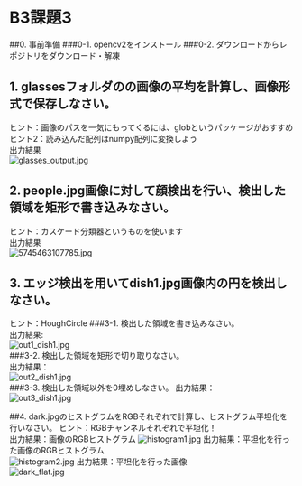 # B3課題3  

##0. 事前準備
###0-1. opencv2をインストール
###0-2. ダウンロードからレポジトリをダウンロード・解凍

## 1. glassesフォルダのの画像の平均を計算し、画像形式で保存しなさい。 
ヒント：画像のパスを一気にもってくるには、globというパッケージがおすすめ  
ヒント2：読み込んだ配列はnumpy配列に変換しよう   
出力結果  
![glasses_output.jpg](https://bitbucket.org/repo/Kyk97r/images/1592354380-glasses_output.jpg)
## 2. people.jpg画像に対して顔検出を行い、検出した領域を矩形で書き込みなさい。
ヒント：カスケード分類器というものを使います  
出力結果  
![5745463107785.jpg](https://bitbucket.org/repo/Kyk97r/images/4026527045-5745463107785.jpg)
## 3. エッジ検出を用いてdish1.jpg画像内の円を検出しなさい。
ヒント：HoughCircle
###3-1. 検出した領域を書き込みなさい。  
出力結果:  
![out1_dish1.jpg](https://bitbucket.org/repo/Kyk97r/images/4245899692-out1_dish1.jpg)  
###3-2. 検出した領域を矩形で切り取りなさい。  
出力結果：  
![out2_dish1.jpg](https://bitbucket.org/repo/Kyk97r/images/2017652888-out2_dish1.jpg)  
###3-3. 検出した領域以外を0埋めしなさい。 
出力結果：  
![out3_dish1.jpg](https://bitbucket.org/repo/Kyk97r/images/2124959070-out3_dish1.jpg)  

##4. dark.jpgのヒストグラムをRGBそれぞれで計算し、ヒストグラム平坦化を行いなさい。 
ヒント：RGBチャンネルそれぞれで平坦化！  
出力結果：画像のRGBヒストグラム
![histogram1.jpg](https://bitbucket.org/repo/Kyk97r/images/754416630-histogram1.jpg)
出力結果：平坦化を行った画像のRGBヒストグラム  
![histogram2.jpg](https://bitbucket.org/repo/Kyk97r/images/69333887-histogram2.jpg)
出力結果：平坦化を行った画像  
![dark_flat.jpg](https://bitbucket.org/repo/Kyk97r/images/3301152948-dark_flat.jpg)